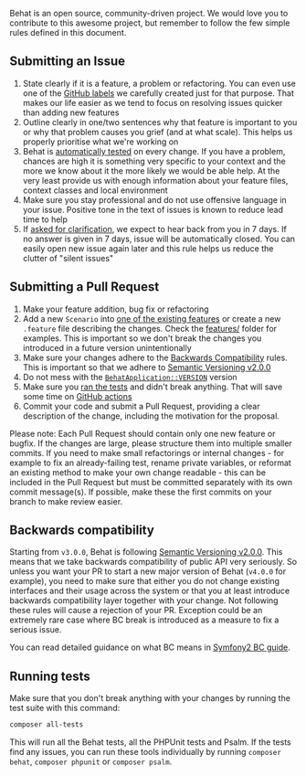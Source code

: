 Behat is an open source, community-driven project. We would love you to contribute to
this awesome project, but remember to follow the few simple rules defined in this
document.

## Submitting an Issue

1. State clearly if it is a feature, a problem or refactoring. You can even use one
of the [GitHub labels](https://github.com/Behat/Behat/labels) we carefully created
just for that purpose. That makes our life easier as we tend to focus on resolving
issues quicker than adding new features
2. Outline clearly in one/two sentences why that feature is important to you or why
that problem causes you grief (and at what scale). This helps us properly prioritise
what we're working on
3. Behat is [automatically tested](https://github.com/Behat/Behat/actions) on every change.
If you have a problem, chances are high it is something very specific to your context
and the more we know about it the more likely we would be able help. At the very least
provide us with enough information about your feature files, context classes and local
environment
4. Make sure you stay professional and do not use offensive language in your issue.
Positive tone in the text of issues is known to reduce lead time to help
5. If [asked for clarification](https://github.com/Behat/Behat/labels/requires%20clarification),
we expect to hear back from you in 7 days. If no answer is given in 7 days, issue will
be automatically closed. You can easily open new issue again later and this rule helps
us reduce the clutter of "silent issues"

## Submitting a Pull Request

1. Make your feature addition, bug fix or refactoring
2. Add a new `Scenario` into [one of the existing features](features) or create a new `.feature` file describing
the changes. Check the [features/](features) folder for examples. This is important so we don't break the
changes you introduced in a future version unintentionally
3. Make sure your changes adhere to the [Backwards Compatibility](#backwards-compatibility) rules. This is important
so that we adhere to [Semantic Versioning v2.0.0](http://semver.org/spec/v2.0.0.html)
5. Do not mess with the [`BehatApplication::VERSION`](src/Behat/Behat/ApplicationFactory.php#L48) version
6. Make sure you [ran the tests](#running-tests) and didn't break anything. That will save some time on
[GitHub actions](https://github.com/Behat/Behat/actions)
7. Commit your code and submit a Pull Request, providing a clear description of the change, including
the motivation for the proposal. 

Please note: Each Pull Request should contain only one new feature or bugfix. If the changes are large, 
please structure them into multiple smaller commits. If you need to make small refactorings or internal
changes - for example to fix an already-failing test, rename private variables, or reformat an existing 
method to make your own change readable - this can be included in the Pull Request but must be 
committed separately with its own commit message(s). If possible, make these the first commits on 
your branch to make review easier.

## Backwards compatibility

Starting from `v3.0.0`, Behat is following [Semantic Versioning v2.0.0](http://semver.org/spec/v2.0.0.html).
This means that we take backwards compatibility of public API very seriously. So unless you want your PR to start a
new major version of Behat (`v4.0.0` for example), you need to make sure that either you do not change existing
interfaces and their usage across the system or that you at least introduce backwards compatibility layer together with
your change. Not following these rules will cause a rejection of your PR. Exception could be an extremely rare case
where BC break is introduced as a measure to fix a serious issue.

You can read detailed guidance on what BC means in [Symfony2 BC guide](http://symfony.com/doc/current/contributing/code/bc.html).

## Running tests

Make sure that you don't break anything with your changes by running the test
suite with this command:

```bash
composer all-tests
```

This will run all the Behat tests, all the PHPUnit tests and Psalm. If the tests find any issues,
you can run these tools individually by running `composer behat`, `composer phpunit` or `composer psalm`.
